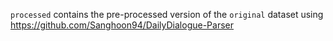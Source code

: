 `processed` contains the pre-processed version of the `original` dataset using https://github.com/Sanghoon94/DailyDialogue-Parser
